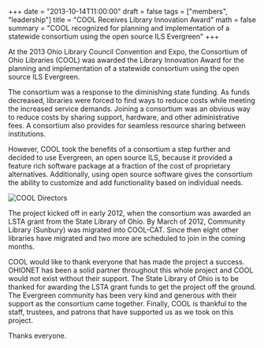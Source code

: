 +++
date = "2013-10-14T11:00:00"
draft = false
tags = ["members", "leadership"]
title = "COOL Receives Library Innovation Award"
math = false
summary = "COOL recognized for planning and implementation of a statewide consortium using the open source ILS Evergreen"
+++

At the 2013 Ohio Library Council Convention and Expo, the Consortium of Ohio Libraries (COOL) was awarded the Library Innovation Award for the planning and implementation of a statewide consortium using the open source ILS Evergreen.

The consortium was a response to the diminishing state funding. As funds decreased, libraries were forced to find ways to reduce costs while meeting the increased service demands. Joining a consortium was an obvious way to reduce costs by sharing support, hardware, and other administrative fees. A consortium also provides for seamless resource sharing between institutions.

However, COOL took the benefits of a consortium a step further and decided to use Evergreen, an open source ILS, because it provided a feature rich software package at a fraction of the cost of proprietary alternatives. Additionally, using open source software gives the consortium the ability to customize and add functionality based on individual needs.

![COOL Directors](/img/cool-directors.jpg)

The project kicked off in early 2012, when the consortium was awarded an LSTA grant from the State Library of Ohio. By March of 2012, Community Library (Sunbury) was migrated into COOL-CAT. Since then eight other libraries have migrated and two more are scheduled to join in the coming months.

COOL would like to thank everyone that has made the project a success. OHIONET has been a solid partner throughout this whole project and COOL would not exist without their support. The State Library of Ohio is to be thanked for awarding the LSTA grant funds to get the project off the ground. The Evergreen community has been very kind and generous with their support as the consortium came together. Finally, COOL is thankful to the staff, trustees, and patrons that have supported us as we took on this project.

Thanks everyone.